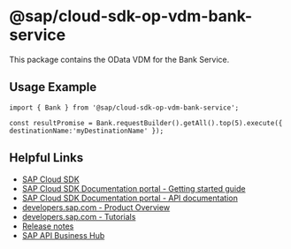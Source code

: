 # @sap/cloud-sdk-op-vdm-bank-service

This package contains the OData VDM for the Bank Service.

## Usage Example
```
import { Bank } from '@sap/cloud-sdk-op-vdm-bank-service';

const resultPromise = Bank.requestBuilder().getAll().top(5).execute({ destinationName:'myDestinationName' });

```

## Helpful Links

- [SAP Cloud SDK](https://github.com/SAP/cloud-sdk-js)
- [SAP Cloud SDK Documentation portal - Getting started guide](https://sap.github.io/cloud-sdk/docs/js/getting-started)
- [SAP Cloud SDK Documentation portal - API documentation](https://sap.github.io/cloud-sdk/docs/js/api)
- [developers.sap.com - Product Overview](https://developers.sap.com/topics/cloud-sdk.html)
- [developers.sap.com - Tutorials](https://developers.sap.com/tutorial-navigator.html?tag=software-product:technology-platform/sap-cloud-sdk&tag=tutorial:type/tutorial&tag=programming-tool:javascript)
- [Release notes](https://help.sap.com/doc/2324e9c3b28748a4ae2ad08166d77675/1.0/en-US/js-index.html)
- [SAP API Business Hub](https://api.sap.com/)
